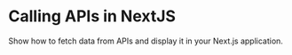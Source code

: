 # Calling APIs in NextJS

Show how to fetch data from APIs and display it in your Next.js application.
